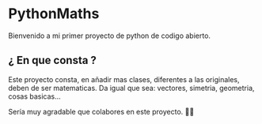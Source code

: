 # PythonMaths

Bienvenido a mi primer proyecto de python de codigo abierto.

## ¿ En que consta ?

Este proyecto consta, en añadir mas clases, diferentes a las originales, deben de ser
matematicas. Da igual que sea: vectores, simetria, geometria, cosas basicas...

Sería muy agradable que colabores en este proyecto. 🎀🚀
